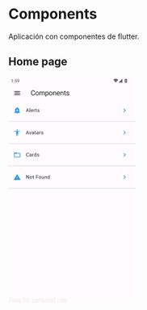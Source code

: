 # Components
Aplicación con componentes de flutter.

## Home page

<img src="assets/home_page.png" alt="Home page" width="50%"/>
